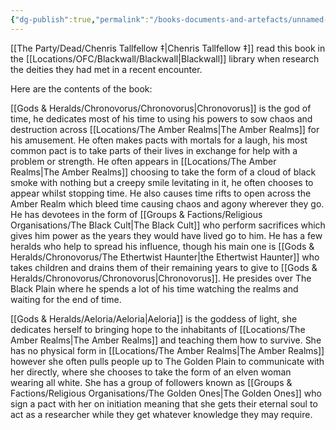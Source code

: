 ```yaml
---
{"dg-publish":true,"permalink":"/books-documents-and-artefacts/unnamed-book-on-the-ashen-pantheon/","updated":"2025-06-10T19:00:50.459+01:00"}
---
```



[[The Party/Dead/Chenris Tallfellow ‡\|Chenris Tallfellow ‡]] read this book in the [[Locations/OFC/Blackwall/Blackwall\|Blackwall]] library when research the deities they had met in a recent encounter. 

Here are the contents of the book:

[[Gods & Heralds/Chronovorus/Chronovorus\|Chronovorus]] is the god of time, he dedicates most of his time to using his powers to sow chaos and destruction across [[Locations/The Amber Realms\|The Amber Realms]] for his amusement. He often makes pacts with mortals for a laugh, his most common pact is to take parts of their lives in exchange for help with a problem or strength. He often appears in [[Locations/The Amber Realms\|The Amber Realms]] choosing to take the form of a cloud of black smoke with nothing but a creepy smile levitating in it, he often chooses to appear whilst stopping time. He also causes time rifts to open across the Amber Realm which bleed time causing chaos and agony wherever they go. He has devotees in the form of [[Groups & Factions/Religious Organisations/The Black Cult\|The Black Cult]] who perform sacrifices which gives him power as the years they would have lived go to him. He has a few heralds who help to spread his influence, though his main one is [[Gods & Heralds/Chronovorus/The Ethertwist Haunter\|the Ethertwist Haunter]] who takes children and drains them of their remaining years to give to [[Gods & Heralds/Chronovorus/Chronovorus\|Chronovorus]]. He presides over The Black Plain where he spends a lot of his time watching the realms and waiting for the end of time.

[[Gods & Heralds/Aeloria/Aeloria\|Aeloria]] is the goddess of light, she dedicates herself to bringing hope to the inhabitants of [[Locations/The Amber Realms\|The Amber Realms]] and teaching them how to survive. She has no physical form in [[Locations/The Amber Realms\|The Amber Realms]] however she often pulls people up to The Golden Plain to communicate with her directly, where she chooses to take the form of an elven woman wearing all white. She has a group of followers known as [[Groups & Factions/Religious Organisations/The Golden Ones\|The Golden Ones]] who sign a pact with her on initiation meaning that she gets their eternal soul to act as a researcher while they get whatever knowledge they may require.